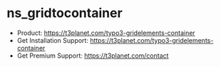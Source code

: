 # ns_gridtocontainer

- Product: https://t3planet.com/typo3-gridelements-container
- Get Installation Support: https://t3planet.com/typo3-gridelements-container
- Get Premium Support: https://t3planet.com/contact
